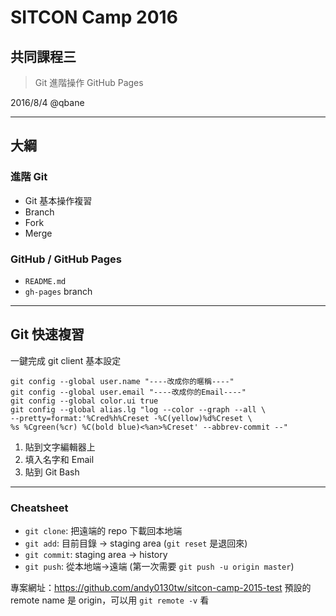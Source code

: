 # SITCON Camp 2016
## 共同課程三
> Git 進階操作
> GitHub Pages

2016/8/4 @qbane

---

<!-- .slide: style="text-align: left;" -->
## 大綱

### 進階 Git

* Git 基本操作複習
* Branch
* Fork
* Merge

### GitHub / GitHub Pages

* `README.md`
* `gh-pages` branch

------

## Git 快速複習

一鍵完成 git client 基本設定

```
git config --global user.name "----改成你的暱稱----"
git config --global user.email "----改成你的Email----"
git config --global color.ui true
git config --global alias.lg "log --color --graph --all \
--pretty=format:'%Cred%h%Creset -%C(yellow)%d%Creset \
%s %Cgreen(%cr) %C(bold blue)<%an>%Creset' --abbrev-commit --"
```

1. 貼到文字編輯器上
2. 填入名字和 Email
3. 貼到 Git Bash

---

<!-- .slide: style="text-align: left;" -->
### Cheatsheet

* `git clone`: 把遠端的 repo 下載回本地端
* `git add`: 目前目錄 → staging area
  (`git reset` 是退回來)
* `git commit`: staging area → history
* `git push`: 從本地端→遠端
  (第一次需要 `git push -u origin master`)

專案網址：https://github.com/andy0130tw/sitcon-camp-2015-test
預設的 remote name 是 origin，可以用 `git remote -v` 看
